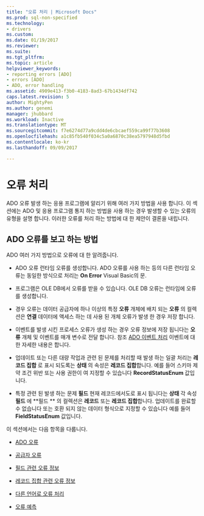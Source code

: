 ```yaml
---
title: "오류 처리 | Microsoft Docs"
ms.prod: sql-non-specified
ms.technology:
- drivers
ms.custom: 
ms.date: 01/19/2017
ms.reviewer: 
ms.suite: 
ms.tgt_pltfrm: 
ms.topic: article
helpviewer_keywords:
- reporting errors [ADO]
- errors [ADO]
- ADO, error handling
ms.assetid: 4909e413-f3b0-4183-8ad3-67b1434df742
caps.latest.revision: 5
author: MightyPen
ms.author: genemi
manager: jhubbard
ms.workload: Inactive
ms.translationtype: MT
ms.sourcegitcommit: f7e6274d77a9cdd4de6cbcaef559ca99f77b3608
ms.openlocfilehash: a1c85fb540f034c5a0a6870c38ea5797948d5fbd
ms.contentlocale: ko-kr
ms.lasthandoff: 09/09/2017

---
```

# <a name="error-handling"></a>오류 처리
ADO 오류 발생 하는 응용 프로그램에 알리기 위해 여러 가지 방법을 사용 합니다. 이 섹션에는 ADO 및 응용 프로그램 통지 하는 방법을 사용 하는 경우 발생할 수 있는 오류의 유형을 설명 합니다. 이러한 오류를 처리 하는 방법에 대 한 제안이 결론을 내립니다.  
  
## <a name="how-does-ado-report-errors"></a>ADO 오류를 보고 하는 방법  
 ADO 여러 가지 방법으로 오류에 대 한 알려줍니다.  
  
-   ADO 오류 런타임 오류를 생성합니다. ADO 오류를 사용 하는 등의 다른 런타임 오류는 동일한 방식으로 처리는 **On Error** Visual Basic의 문.  
  
-   프로그램은 OLE DB에서 오류를 받을 수 있습니다. OLE DB 오류는 런타임에 오류를 생성합니다.  
  
-   경우 오류는 데이터 공급자에 하나 이상의 특정 **오류** 개체에 배치 되는 **오류** 의 컬렉션은 **연결** 데이터에 액세스 하는 데 사용 된 개체 오류가 발생 한 경우 저장 합니다.  
  
-   이벤트를 발생 시킨 프로세스 오류가 생성 하는 경우 오류 정보에 저장 됩니다는 **오류** 개체 및 이벤트를 매개 변수로 전달 합니다. 참조 [ADO 이벤트 처리](../../../ado/guide/data/handling-ado-events.md) 이벤트에 대 한 자세한 내용은 합니다.  
  
-   업데이트 또는 다른 대량 작업과 관련 된 문제를 처리할 때 발생 하는 일괄 처리는 **레코드 집합** 로 표시 되도록는 **상태** 의 속성은 **레코드 집합**합니다. 예를 들어 스키마 제약 조건 위반 또는 사용 권한이 여 지정할 수 있습니다 **RecordStatusEnum** 값입니다.  
  
-   특정 관련 된 발생 하는 문제 **필드** 현재 레코드에서도로 표시 됩니다는 **상태** 각 속성 **필드** 에 **필드 ** 의 컬렉션은 **레코드** 또는 **레코드 집합**합니다. 업데이트를 완료할 수 없습니다 또는 호환 되지 않는 데이터 형식으로 지정할 수 있습니다 예를 들어 **FieldStatusEnum** 값입니다.  
  
 이 섹션에서는 다음 항목을 다룹니다.  
  
-   [ADO 오류](../../../ado/guide/data/ado-errors.md)  
  
-   [공급자 오류](../../../ado/guide/data/provider-errors.md)  
  
-   [필드 관련 오류 정보](../../../ado/guide/data/field-related-error-information.md)  
  
-   [레코드 집합 관련 오류 정보](../../../ado/guide/data/recordset-related-error-information.md)  
  
-   [다른 언어로 오류 처리](../../../ado/guide/data/handling-errors-in-other-languages.md)  
  
-   [오류 예측](../../../ado/guide/data/anticipating-errors.md)


